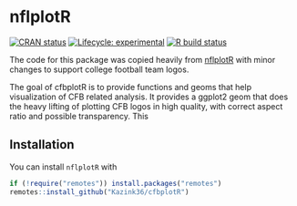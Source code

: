 
<!-- README.md is generated from README.Rmd. Please edit that file -->

# **nflplotR**

<!-- badges: start -->

[![CRAN
status](https://img.shields.io/cran/v/cfbplotR?style=flat-square&logo=R&label=CRAN)](https://CRAN.R-project.org/package=cfbplotR)
[![Lifecycle:
experimental](https://img.shields.io/badge/lifecycle-experimental-orange.svg?style=flat-square)](https://lifecycle.r-lib.org/articles/stages.html)
[![R build
status](https://img.shields.io/github/workflow/status/verse/cfbplotR/R-CMD-check?label=R%20check&style=flat-square&logo=github)](https://github.com/cfbverse/cfbplotR/actions)
<!-- badges: end -->

The code for this package was copied heavily from
[nflplotR](https://nflverse.github.io/nflplotR/index.html) with minor
changes to support college football team logos.

The goal of cfbplotR is to provide functions and geoms that help
visualization of CFB related analysis. It provides a ggplot2 geom that
does the heavy lifting of plotting CFB logos in high quality, with
correct aspect ratio and possible transparency. This

## Installation

<!-- You can install the released version of cfbplotR from [CRAN](https://CRAN.R-project.org) with: -->
<!-- ``` r -->
<!-- install.packages("cfbplotR") -->
<!-- ``` -->
<!-- And the development version from [GitHub](https://github.com/) with: -->
<!-- ``` r -->
<!-- # install.packages("devtools") -->
<!-- devtools::install_github("Kazink36/cfbplotR") -->
<!-- ``` -->

You can install `nflplotR` with

``` r
if (!require("remotes")) install.packages("remotes")
remotes::install_github("Kazink36/cfbplotR")
```
